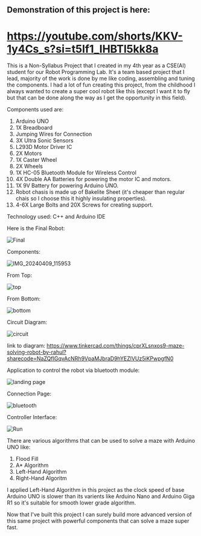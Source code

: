 ## Demonstration of this project is here:
# https://youtube.com/shorts/KKV-1y4Cs_s?si=t5If1_IHBTl5kk8a

This is a Non-Syllabus Project that I created in my 4th year as a CSE(AI) student for our Robot Programming Lab.
It's a team based project that I lead, majority of the work is done by me like coding, assembling and tuning the components.
I had a lot of fun creating this project, from the childhood I always wanted to create a super cool robot like this (except I want it to fly but that can be done along the way as I get the opportunity in this field).

Components used are: 
1. Arduino UNO
2. 1X Breadboard
3. Jumping Wires for Connection
4. 3X Ultra Sonic Sensors
5. L293D Motor Driver IC
6. 2X Motors
7. 1X Caster Wheel
8. 2X Wheels 
9. 1X HC-05 Bluetooth Module for Wireless Control 
10. 4X Double AA Batteries for powering the motor IC and motors.
11. 1X 9V Battery for powering Arduino UNO.
12. Robot chasis is made up of Bakelite Sheet (it's cheaper than regular chais so I choose this it highly insulating properties).
13. 4-6X Large Bolts and 20X Screws for creating support.

Technology used: C++ and Arduino IDE


Here is the Final Robot:


![Final](https://drive.google.com/uc?id=1DaHGDkjDWIAymkM1nwL6EIuN7JIINzXw)




Components:


![IMG_20240409_115953](https://drive.google.com/uc?id=1XUZYPVQds9NnUFN7gvDz8u2htd7NO2zs)



From Top:


![top](https://drive.google.com/uc?id=1LXZo4pdZsRluPqH6R4kVbSuigZ_v6YXP)


From Bottom:


![bottom](https://drive.google.com/uc?id=1qRe1aj8tKqWwgSyE4u5rPICoeHNrD7ZB)



Circuit Diagram:


![circuit](https://drive.google.com/uc?id=1dzyIv8ouF_TJJFAdf_-wJ7KQSJJysDEJ)


link to diagram: https://www.tinkercad.com/things/cprXLsnxos9-maze-solving-robot-by-rahul?sharecode=NaZQfIGqvAcNRh9VpaMJbraD9hYEZlVUz5iKPwpgfN0



Application to control the robot via bluetooth module:


![landing page](https://drive.google.com/uc?id=1CHO_EEdAjlq2noo6H9o8ESx5YElodRUx)



Connection Page:


![bluetooth](https://drive.google.com/uc?id=172vXj5gzDNanMQTFp-Qn_t5cAo_dhLiJ)



Controller Interface:


![Run](https://drive.google.com/uc?id=1QsDCLpjjxAXmGYj45gfjA0TKlLP-gIFy)



There are various algorithms that can be used to solve a maze with Arduino UNO like:
1. Flood Fill
2. A* Algorithm
3. Left-Hand Algorithm
4. Right-Hand Algoritm

I applied Left-Hand Algorithm in this project as the clock speed of base Arduino UNO is slower than its varients like Arduino Nano and Arduino Giga R1 so it's suitable for smooth lower grade algorithm.


Now that I've built this project I can surely build more advanced version of this same project with powerful components that can solve a maze super fast. 

